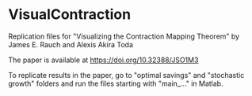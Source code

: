 # VisualContraction

Replication files for "Visualizing the Contraction Mapping Theorem" by James E. Rauch and Alexis Akira Toda

The paper is available at https://doi.org/10.32388/JSO1M3

To replicate results in the paper, go to "optimal savings" and "stochastic growth" folders and run the files starting with "main_..." in Matlab.
